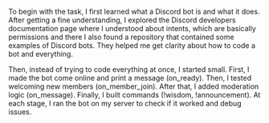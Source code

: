 To begin with the task, I first learned what a Discord bot is and what it does. After getting a fine understanding, I explored the Discord developers documentation page where I understood about intents, which are basically permissions and there I also found a repository that contained some examples of Discord bots. They helped me get clarity about how to code a bot and everything.

Then, instead of trying to code everything at once, I started small. First, I made the bot come online and print a message (on_ready). Then, I tested welcoming new members (on_member_join). After that, I added moderation logic (on_message). Finally, I built commands (!wisdom, !announcement). At each stage, I ran the bot on my server to check if it worked and debug issues.